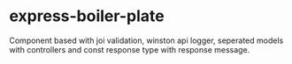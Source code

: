 # express-boiler-plate
Component based with joi validation, winston api logger, seperated models with controllers and const response type with response message.
